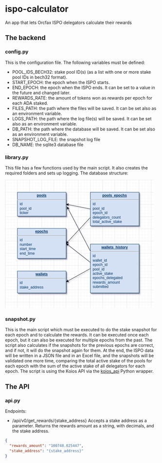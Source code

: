 # ispo-calculator
An app that lets Orcfax ISPO delegators calculate their rewards

## The backend
### config.py
This is the configuration file. The following variables must be defined:
- POOL_IDS_BECH32: stake pool ID(s) (as a list with one or more stake pool IDs in bech32 format).
- START_EPOCH: the epoch when the ISPO starts.
- END_EPOCH: the epoch when the ISPO ends. It can be set to a value in the future and changed later.
- REWARDS_RATE: the amount of tokens won as rewards per epoch for each ADA staked.
- FILES_PATH: the path where the files will be saved. It can be set also as an environment variable.
- LOGS_PATH: the path where the log file(s) will be saved. It can be set also as an environment variable.
- DB_PATH: the path where the database will be saved. It can be set also as an environment variable.
- SNAPSHOT_LOG_FILE: the snapshot log file
- DB_NAME: the sqlite3 database file

### library.py
This file has a few functions used by the main script. It also creates the required folders and sets up logging.
The database structure:

![OrcFax ISPO Database](doc/fax_ispo_database.png)

### snapshot.py
This is the main script which must be executed to do the stake snapshot for each epoch and to calculate the rewards.
It can be executed once each epoch, but it can also be executed for multiple epochs from the past.
The script also calculates if the snapshots for the previous epochs are correct, and if not, it will do the snapshot 
again for them. At the end, the ISPO data will be written in a JSON file and in an Excel file, and the snapshots 
will be validated one more time, comparing the total active stake of the pools for each epoch with the sum of the 
active stake of all delegators for each epoch.
The script is using the Koios API via the [koios_api](https://github.com/cardano-apexpool/koios-api-python) 
Python wrapper.

## The API
### api.py
Endpoints:
- /api/v0/get_rewards/{stake_address}
Accepts a stake address as a parameter. Returns the rewards amount as a string, with decimals, and the stake address. 
```json
{
  "rewards_amount": "100748.025447", 
  "stake_address": "{stake_address}"
}
```
